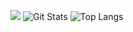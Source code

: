 ![](https://github-profile-trophy.vercel.app/?username=paristsai&theme=flat&column=9)
![Git Stats](https://github-readme-stats.vercel.app/api?username=gcy&show_icons=true&theme=prussian)
![Top Langs](https://github-readme-stats.vercel.app/api/top-langs/?username=paristsai&show_icons=true&hide_border=true&theme=dark&hide=CSS,JavaScript,XSLT)


<!--
**paristsai/paristsai** is a ✨ _special_ ✨ repository because its `README.md` (this file) appears on your GitHub profile.

Here are some ideas to get you started:

- 🔭 I’m currently working on ...
- 🌱 I’m currently learning ...
- 👯 I’m looking to collaborate on ...
- 🤔 I’m looking for help with ...
- 💬 Ask me about ...
- 📫 How to reach me: ...
- 😄 Pronouns: ...
- ⚡ Fun fact: ...
-->

